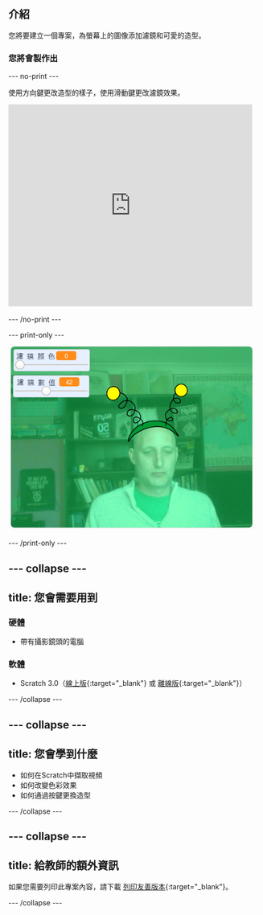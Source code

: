 ## 介紹

您將要建立一個專案，為螢幕上的圖像添加濾鏡和可愛的造型。

### 您將會製作出

--- no-print ---

使用方向鍵更改造型的樣子，使用滑動鍵更改濾鏡效果。 
<iframe src="https://scratch.mit.edu/projects/442620026/embed" allowtransparency="true" width="485" height="402" frameborder="0" scrolling="no" allowfullscreen mark="crwd-mark"></iframe>

--- /no-print ---

--- print-only ---

![完成的專案](images/final.png)

--- /print-only ---

--- collapse ---
---
title: 您會需要用到
---

### 硬體

+ 帶有攝影鏡頭的電腦

### 軟體

+ Scratch 3.0（[線上版](https://rpf.io/scratchon){:target="_blank"} 或 [離線版](https://rpf.io/scratchoff){:target="_blank"}）

--- /collapse ---

--- collapse ---
---
title: 您會學到什麼
---

- 如何在Scratch中擷取視頻
- 如何改變色彩效果
- 如何通過按鍵更換造型

--- /collapse ---

--- collapse ---
---
title: 給教師的額外資訊
---

如果您需要列印此專案內容，請下載 [列印友善版本](https://projects.raspberrypi.org/zh-TW/projects/scratchchat-filters/print){:target="_blank"}。

--- /collapse ---
